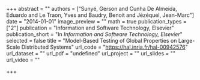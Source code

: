 +++
abstract = ""
authors = ["Sunyé, Gerson and Cunha De Almeida, Eduardo and Le Traon, Yves and Baudry, Benoit and Jézéquel, Jean-Marc"]
date = "2014-01-01"
image_preview = ""
math = true
publication_types = ["2"]
publication = "Information and Software Technology, Elsevier"
publication_short = "In *Information and Software Technology, Elsevier*"
selected = false
title = "Model-Based Testing of Global Properties on Large-Scale Distributed Systems"
url_code = "https://hal.inria.fr/hal-00942576"
url_dataset = ""
url_pdf = "undefined"
url_project = ""
url_slides = ""
url_video = ""

+++

